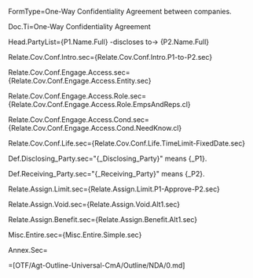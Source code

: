 FormType=One-Way Confidentiality Agreement between companies.

Doc.Ti=One-Way Confidentiality Agreement

Head.PartyList={P1.Name.Full} -discloses to-> {P2.Name.Full}

Relate.Cov.Conf.Intro.sec={Relate.Cov.Conf.Intro.P1-to-P2.sec}

Relate.Cov.Conf.Engage.Access.sec={Relate.Cov.Conf.Engage.Access.Entity.sec}

Relate.Cov.Conf.Engage.Access.Role.sec={Relate.Cov.Conf.Engage.Access.Role.EmpsAndReps.cl}

Relate.Cov.Conf.Engage.Access.Cond.sec={Relate.Cov.Conf.Engage.Access.Cond.NeedKnow.cl}

Relate.Cov.Conf.Life.sec={Relate.Cov.Conf.Life.TimeLimit-FixedDate.sec}

Def.Disclosing_Party.sec="{_Disclosing_Party}" means {_P1}.

Def.Receiving_Party.sec="{_Receiving_Party}" means {_P2}.

Relate.Assign.Limit.sec={Relate.Assign.Limit.P1-Approve-P2.sec}

Relate.Assign.Void.sec={Relate.Assign.Void.Alt1.sec}

Relate.Assign.Benefit.sec={Relate.Assign.Benefit.Alt1.sec}

Misc.Entire.sec={Misc.Entire.Simple.sec}

Annex.Sec=</i>

=[OTF/Agt-Outline-Universal-CmA/Outline/NDA/0.md]

